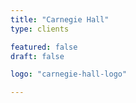 ```yaml
---
title: "Carnegie Hall"
type: clients

featured: false
draft: false

logo: "carnegie-hall-logo"

---
```

